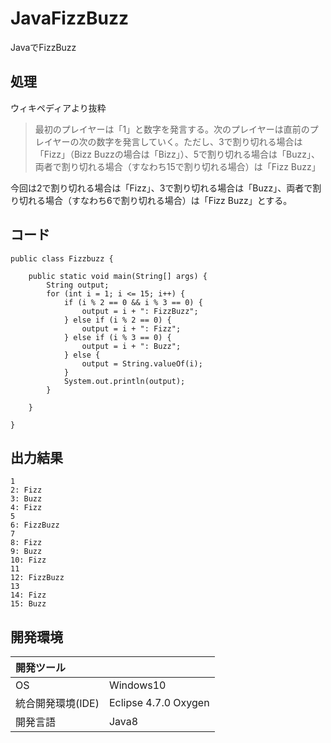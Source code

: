 # JavaFizzBuzz
JavaでFizzBuzz

## 処理
ウィキペディアより抜粋
>最初のプレイヤーは「1」と数字を発言する。次のプレイヤーは直前のプレイヤーの次の数字を発言していく。ただし、3で割り切れる場合は「Fizz」（Bizz Buzzの場合は「Bizz」）、5で割り切れる場合は「Buzz」、両者で割り切れる場合（すなわち15で割り切れる場合）は「Fizz Buzz」  

今回は2で割り切れる場合は「Fizz」、3で割り切れる場合は「Buzz」、両者で割り切れる場合（すなわち6で割り切れる場合）は「Fizz Buzz」とする。

## コード
```
public class Fizzbuzz {

	public static void main(String[] args) {
		String output;
        for (int i = 1; i <= 15; i++) {
            if (i % 2 == 0 && i % 3 == 0) {
                output = i + ": FizzBuzz";
            } else if (i % 2 == 0) {
                output = i + ": Fizz";
            } else if (i % 3 == 0) {
                output = i + ": Buzz";
            } else {
                output = String.valueOf(i);
            }
            System.out.println(output);
        }

	}

}
```

## 出力結果  
```
1
2: Fizz
3: Buzz
4: Fizz
5
6: FizzBuzz
7
8: Fizz
9: Buzz
10: Fizz
11
12: FizzBuzz
13
14: Fizz
15: Buzz
```
  
## 開発環境
| 開発ツール |  |
|:-|:-|
| OS | Windows10 |
| 統合開発環境(IDE) | Eclipse 4.7.0 Oxygen |
| 開発言語 | Java8 |
